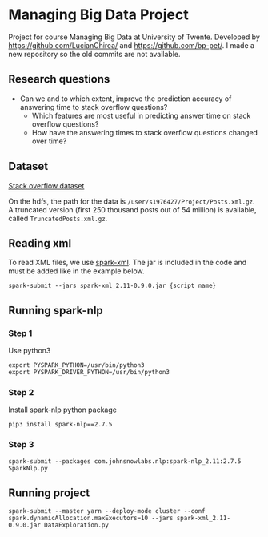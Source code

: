 # Managing Big Data Project
Project for course Managing Big Data at University of Twente. Developed by https://github.com/LucianChirca/ and https://github.com/bp-pet/. I made a new repository so the old commits are not available.
## Research questions
-   Can we and to which extent, improve the prediction accuracy of answering time to stack overflow questions?
    -   Which features are most useful in predicting answer time on stack overflow questions?
    -   How have the answering times to stack overflow questions changed over time?

## Dataset
[Stack overflow dataset](https://archive.org/details/stackexchange)

On the hdfs, the path for the data is `/user/s1976427/Project/Posts.xml.gz`.
A truncated version (first 250 thousand posts out of 54 million) is available, called `TruncatedPosts.xml.gz`.
## Reading xml
To read XML files, we use [spark-xml](https://github.com/databricks/spark-xml). The jar is included in the code and must be added like in the example below.

    spark-submit --jars spark-xml_2.11-0.9.0.jar {script name}

## Running spark-nlp

### Step 1

Use python3

    export PYSPARK_PYTHON=/usr/bin/python3
    export PYSPARK_DRIVER_PYTHON=/usr/bin/python3

### Step 2
Install spark-nlp python package

    pip3 install spark-nlp==2.7.5

### Step 3

    spark-submit --packages com.johnsnowlabs.nlp:spark-nlp_2.11:2.7.5 SparkNlp.py

## Running project

    spark-submit --master yarn --deploy-mode cluster --conf spark.dynamicAllocation.maxExecutors=10 --jars spark-xml_2.11-0.9.0.jar DataExploration.py
